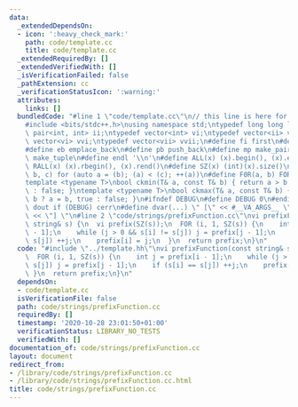 ```yaml
---
data:
  _extendedDependsOn:
  - icon: ':heavy_check_mark:'
    path: code/template.cc
    title: code/template.cc
  _extendedRequiredBy: []
  _extendedVerifiedWith: []
  _isVerificationFailed: false
  _pathExtension: cc
  _verificationStatusIcon: ':warning:'
  attributes:
    links: []
  bundledCode: "#line 1 \"code/template.cc\"\n// this line is here for a reason\n\
    #include <bits/stdc++.h>\nusing namespace std;\ntypedef long long ll;\ntypedef\
    \ pair<int, int> ii;\ntypedef vector<int> vi;\ntypedef vector<ii> vii;\ntypedef\
    \ vector<vi> vvi;\ntypedef vector<vii> vvii;\n#define fi first\n#define se second\n\
    #define eb emplace_back\n#define pb push_back\n#define mp make_pair\n#define mt\
    \ make_tuple\n#define endl '\\n'\n#define ALL(x) (x).begin(), (x).end()\n#define\
    \ RALL(x) (x).rbegin(), (x).rend()\n#define SZ(x) (int)(x).size()\n#define FOR(a,\
    \ b, c) for (auto a = (b); (a) < (c); ++(a))\n#define F0R(a, b) FOR (a, 0, (b))\n\
    template <typename T>\nbool ckmin(T& a, const T& b) { return a > b ? a = b, true\
    \ : false; }\ntemplate <typename T>\nbool ckmax(T& a, const T& b) { return a <\
    \ b ? a = b, true : false; }\n#ifndef DEBUG\n#define DEBUG 0\n#endif\n#define\
    \ dout if (DEBUG) cerr\n#define dvar(...) \" [\" << #__VA_ARGS__ \": \" << (__VA_ARGS__)\
    \ << \"] \"\n#line 2 \"code/strings/prefixFunction.cc\"\nvi prefixFunction(const\
    \ string& s) {\n  vi prefix(SZ(s));\n  FOR (i, 1, SZ(s)) {\n    int j = prefix[i\
    \ - 1];\n    while (j > 0 && s[i] != s[j]) j = prefix[j - 1];\n    if (s[i] ==\
    \ s[j]) ++j;\n    prefix[i] = j;\n  }\n  return prefix;\n}\n"
  code: "#include \"../template.hh\"\nvi prefixFunction(const string& s) {\n  vi prefix(SZ(s));\n\
    \  FOR (i, 1, SZ(s)) {\n    int j = prefix[i - 1];\n    while (j > 0 && s[i] !=\
    \ s[j]) j = prefix[j - 1];\n    if (s[i] == s[j]) ++j;\n    prefix[i] = j;\n \
    \ }\n  return prefix;\n}\n"
  dependsOn:
  - code/template.cc
  isVerificationFile: false
  path: code/strings/prefixFunction.cc
  requiredBy: []
  timestamp: '2020-10-28 23:01:50+01:00'
  verificationStatus: LIBRARY_NO_TESTS
  verifiedWith: []
documentation_of: code/strings/prefixFunction.cc
layout: document
redirect_from:
- /library/code/strings/prefixFunction.cc
- /library/code/strings/prefixFunction.cc.html
title: code/strings/prefixFunction.cc
---
```


